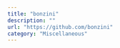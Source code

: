 ```yaml
---
title: "bonzini"
description: ""
url: "https://github.com/bonzini"
category: "Miscellaneous"
---
```

